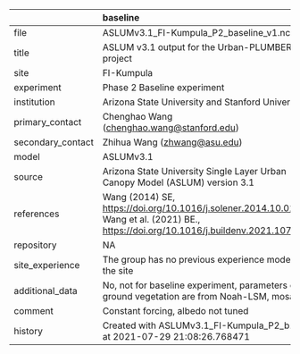 |                   | baseline                                                                                                                              |
|:------------------|:--------------------------------------------------------------------------------------------------------------------------------------|
| file              | ASLUMv3.1_FI-Kumpula_P2_baseline_v1.nc                                                                                                |
| title             | ASLUM v3.1 output for the Urban-PLUMBER project                                                                                       |
| site              | FI-Kumpula                                                                                                                            |
| experiment        | Phase 2 Baseline experiment                                                                                                           |
| institution       | Arizona State University and Stanford University                                                                                      |
| primary_contact   | Chenghao Wang (chenghao.wang@stanford.edu)                                                                                            |
| secondary_contact | Zhihua Wang (zhwang@asu.edu)                                                                                                          |
| model             | ASLUMv3.1                                                                                                                             |
| source            | Arizona State University Single Layer Urban Canopy Model (ASLUM) version 3.1                                                          |
| references        | Wang (2014) SE, https://doi.org/10.1016/j.solener.2014.10.012; Wang et al. (2021) BE., https://doi.org/10.1016/j.buildenv.2021.107593 |
| repository        | NA                                                                                                                                    |
| site_experience   | The group has no previous experience modelling the site                                                                               |
| additional_data   | No, not for baseline experiment, parameters of ground vegetation are from Noah-LSM, mosaic                                            |
| comment           | Constant forcing, albedo not tuned                                                                                                    |
| history           | Created with ASLUMv3.1_FI-Kumpula_P2_b1.txt at 2021-07-29 21:08:26.768471                                                             |
